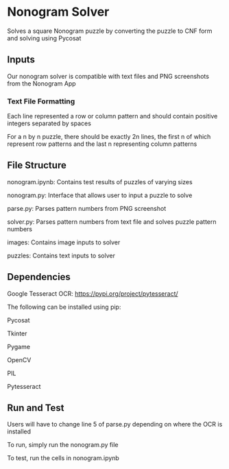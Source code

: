 # Nonogram Solver

Solves a square Nonogram puzzle by converting the puzzle to CNF form and solving using Pycosat

## Inputs

Our nonogram solver is compatible with text files and PNG screenshots from the Nonogram App

### Text File Formatting

Each line represented a row or column pattern and should contain positive integers separated by spaces

For a n by n puzzle, there should be exactly 2n lines, the first n of which represent row patterns and 
the last n representing column patterns

## File Structure

nonogram.ipynb: Contains test results of puzzles of varying sizes

nonogram.py: Interface that allows user to input a puzzle to solve

parse.py: Parses pattern numbers from PNG screenshot

solver.py: Parses pattern numbers from text file and solves puzzle pattern numbers

images: Contains image inputs to solver

puzzles: Contains text inputs to solver

## Dependencies

Google Tesseract OCR: https://pypi.org/project/pytesseract/

The following can be installed using pip:

Pycosat

Tkinter

Pygame

OpenCV

PIL

Pytesseract

## Run and Test
Users will have to change line 5 of parse.py depending on where the OCR is installed

To run, simply run the nonogram.py file

To test, run the cells in nonogram.ipynb
